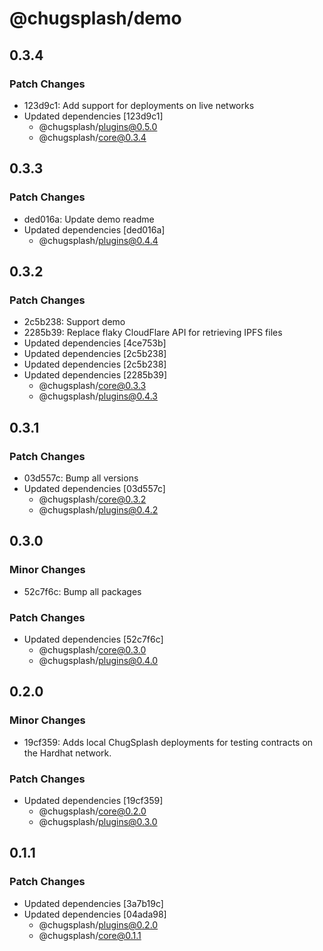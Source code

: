 # @chugsplash/demo

## 0.3.4

### Patch Changes

- 123d9c1: Add support for deployments on live networks
- Updated dependencies [123d9c1]
  - @chugsplash/plugins@0.5.0
  - @chugsplash/core@0.3.4

## 0.3.3

### Patch Changes

- ded016a: Update demo readme
- Updated dependencies [ded016a]
  - @chugsplash/plugins@0.4.4

## 0.3.2

### Patch Changes

- 2c5b238: Support demo
- 2285b39: Replace flaky CloudFlare API for retrieving IPFS files
- Updated dependencies [4ce753b]
- Updated dependencies [2c5b238]
- Updated dependencies [2c5b238]
- Updated dependencies [2285b39]
  - @chugsplash/core@0.3.3
  - @chugsplash/plugins@0.4.3

## 0.3.1

### Patch Changes

- 03d557c: Bump all versions
- Updated dependencies [03d557c]
  - @chugsplash/core@0.3.2
  - @chugsplash/plugins@0.4.2

## 0.3.0

### Minor Changes

- 52c7f6c: Bump all packages

### Patch Changes

- Updated dependencies [52c7f6c]
  - @chugsplash/core@0.3.0
  - @chugsplash/plugins@0.4.0

## 0.2.0

### Minor Changes

- 19cf359: Adds local ChugSplash deployments for testing contracts on the Hardhat network.

### Patch Changes

- Updated dependencies [19cf359]
  - @chugsplash/core@0.2.0
  - @chugsplash/plugins@0.3.0

## 0.1.1

### Patch Changes

- Updated dependencies [3a7b19c]
- Updated dependencies [04ada98]
  - @chugsplash/plugins@0.2.0
  - @chugsplash/core@0.1.1
